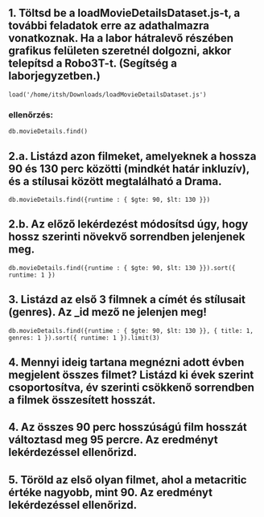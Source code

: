 ## 1. Töltsd be a loadMovieDetailsDataset.js-t, a további feladatok erre az adathalmazra vonatkoznak. Ha a labor hátralevő részében grafikus felületen szeretnél dolgozni, akkor telepítsd a Robo3T-t. (Segítség a laborjegyzetben.)
`load('/home/itsh/Downloads/loadMovieDetailsDataset.js')`
### ellenőrzés:
`db.movieDetails.find()`

## 2.a. Listázd azon filmeket, amelyeknek a hossza 90 és 130 perc közötti (mindkét határ inkluzív), és a stílusai között megtalálható a Drama.
`db.movieDetails.find({runtime : { $gte: 90, $lt: 130 }})`

## 2.b. Az előző lekérdezést módosítsd úgy, hogy hossz szerinti növekvő sorrendben jelenjenek meg.
`db.movieDetails.find({runtime : { $gte: 90, $lt: 130 }}).sort({ runtime: 1 })`

## 3. Listázd az első 3 filmnek a címét és stílusait (genres). Az _id mező ne jelenjen meg!
`db.movieDetails.find({runtime : { $gte: 90, $lt: 130 }}, { title: 1, genres: 1 }).sort({ runtime: 1 }).limit(3)`
 
## 4. Mennyi ideig tartana megnézni adott évben megjelent összes filmet? Listázd ki évek szerint csoportosítva, év szerinti csökkenő sorrendben a filmek összesített hosszát.
 
## 4. Az összes 90 perc hosszúságú film hosszát változtasd meg 95 percre. Az eredményt lekérdezéssel ellenőrizd.
 
## 5. Töröld az első olyan filmet, ahol a metacritic értéke nagyobb, mint 90. Az eredményt lekérdezéssel ellenőrizd.